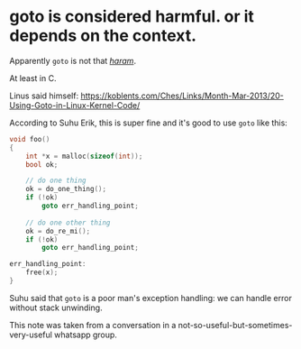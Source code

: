 # goto is considered harmful. or it depends on the context.
Apparently `goto` is not that [*haram*](https://en.wikipedia.org/wiki/Haram).

At least in C.

Linus said himself: https://koblents.com/Ches/Links/Month-Mar-2013/20-Using-Goto-in-Linux-Kernel-Code/

According to Suhu Erik, this is super fine and it's good to use `goto` like this:
```C
void foo()
{
    int *x = malloc(sizeof(int));
    bool ok;

    // do one thing
    ok = do_one_thing();
    if (!ok)
        goto err_handling_point;
    
    // do one other thing
    ok = do_re_mi();
    if (!ok)
        goto err_handling_point;

err_handling_point:
    free(x);
}
```

Suhu said that `goto` is a poor man's exception handling: we can handle error without stack unwinding.

This note was taken from a conversation in a not-so-useful-but-sometimes-very-useful whatsapp group.